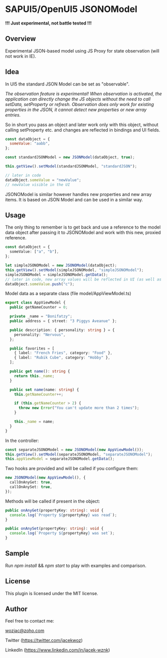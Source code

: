 # SAPUI5/OpenUI5 JSONOModel

**!!! Just experimental, not battle tested !!!**

## Overview

Experimental JSON-based model using JS Proxy for state observation (will not work in IE).

## Idea

In UI5 the standard JSON Model can be set as "observable".

_The observation feature is experimental! When observation is activated, the application can directly change the JS objects without the need to call setData, setProperty or refresh. Observation does only work for existing properties in the JSON, it cannot detect new properties or new array entries._

So in short you pass an object and later work only with this object, without calling setProperty etc. and changes are reflected in bindings and UI fields.

```javascript
const dataObject = {
  someValue: "aabb",
};

const standardJSONModel = new JSONModel(dataObject, true);

this.getView().setModel(standardJSONModel, "standardJSON");

// later in code
dataObject.someValue = "newValue";
// newValue visible in the UI
```

JSONOModel is similar however handles new properties and new array items. It is based on JSON Model and can be used in a similar way.

## Usage

The only thing to remember is to get back and use a reference to the model data object after passing it to JSONOModel and work with this new, proxied reference.

```typescript
const dataObject = {
  someValue: ["a", "b"],
};

let simpleJSONOModel = new JSONOModel(dataObject);
this.getView().setModel(simpleJSONOModel, "simpleJSONOModel");
simpleJSONOModel = simpleJSONOModel.getData();
// later in code, new array values will be reflected in UI (as well as new properties), see sample app
dataObject.someValue.push("c");
```

Model data as a separate class (file model/AppViewModel.ts)

```typescript
export class AppViewModel {
  public getNameCounter = 0;

  private _name = "Bonifatzy";
  public address = { street: "3 Piggys Aveanue" };

  public description: { personality: string } = {
    personality: "Nervous",
  };

  public favorites = [
    { label: "French Fries", category: "Food" },
    { label: "Rubik Cube", category: "Hobby" },
  ];

  public get name(): string {
    return this._name;
  }

  public set name(name: string) {
    this.getNameCounter++;

    if (this.getNameCounter > 2) {
      throw new Error("You can't update more than 2 times");
    }

    this._name = name;
  }
}
```

In the controller:

```typescript
const separateJSONOModel = new JSONOModel(new AppViewModel());
this.getView().setModel(separateJSONOModel, "separateJSONOModel");
this.appViewModel = separateJSONOModel.getData();
```

Two hooks are provided and will be called if you configure them:

```typescript
new JSONOModel(new AppViewModel(), {
  callOnAnyGet: true,
  callOnAnySet: true,
});
```

Methods will be called if present in the object:

```typescript
public onAnyGet(propertyKey: string): void {
  console.log(`Property ${propertyKey} was read`);
}

public onAnySet(propertyKey: string): void {
  console.log(`Property ${propertyKey} was set`);
}
```

## Sample

Run _npm install_ && _npm start_ to play with examples and comparison.

## License

This plugin is licensed under the MIT license.

## Author

Feel free to contact me:

wozjac@zoho.com

Twitter (https://twitter.com/jacekwoz)

LinkedIn (https://www.linkedin.com/in/jacek-wznk)
